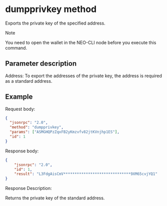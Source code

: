 # dumpprivkey method

Exports the private key of the specified address.

> [!Note]
> You need to open the wallet in the NEO-CLI node before you execute this command.

## Parameter description

Address: To export the addresses of the private key, the address is required as a standard address.

## Example

Request body:

```json
{
  "jsonrpc": "2.0",
  "method": "dumpprivkey",
  "params": ["ASMGHQPzZqxFB2yKmzvfv82jtKVnjhp1ES"],
  "id": 1
}
```

Response body:

```json
{
    "jsonrpc": "2.0",
    "id": 1,
    "result": "L3FdgAisCmV******************************9XM65cvjYQ1"
}
```

Response Description:

Returns the private key of the standard address.
